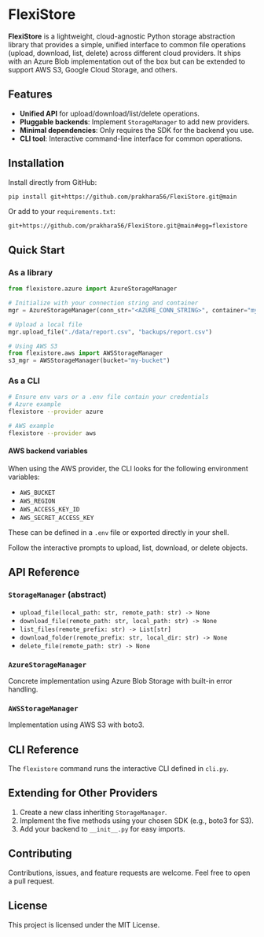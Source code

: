 
# FlexiStore

**FlexiStore** is a lightweight, cloud-agnostic Python storage abstraction library that provides a simple, unified interface to common file operations (upload, download, list, delete) across different cloud providers. It ships with an Azure Blob implementation out of the box but can be extended to support AWS S3, Google Cloud Storage, and others.

## Features

- **Unified API** for upload/download/list/delete operations.
- **Pluggable backends**: Implement `StorageManager` to add new providers.
- **Minimal dependencies**: Only requires the SDK for the backend you use.
- **CLI tool**: Interactive command-line interface for common operations.

## Installation

Install directly from GitHub:

```bash
pip install git+https://github.com/prakhara56/FlexiStore.git@main
```

Or add to your `requirements.txt`:

```
git+https://github.com/prakhara56/FlexiStore.git@main#egg=flexistore
```

## Quick Start

### As a library

```python
from flexistore.azure import AzureStorageManager

# Initialize with your connection string and container
mgr = AzureStorageManager(conn_str="<AZURE_CONN_STRING>", container="my-container")

# Upload a local file
mgr.upload_file("./data/report.csv", "backups/report.csv")

# Using AWS S3
from flexistore.aws import AWSStorageManager
s3_mgr = AWSStorageManager(bucket="my-bucket")
```

### As a CLI

```bash
# Ensure env vars or a .env file contain your credentials
# Azure example
flexistore --provider azure

# AWS example
flexistore --provider aws
```

#### AWS backend variables

When using the AWS provider, the CLI looks for the following environment
variables:

- `AWS_BUCKET`
- `AWS_REGION`
- `AWS_ACCESS_KEY_ID`
- `AWS_SECRET_ACCESS_KEY`

These can be defined in a `.env` file or exported directly in your shell.

Follow the interactive prompts to upload, list, download, or delete objects.

## API Reference

### `StorageManager` (abstract)

- `upload_file(local_path: str, remote_path: str) -> None`
- `download_file(remote_path: str, local_path: str) -> None`
- `list_files(remote_prefix: str) -> List[str]`
- `download_folder(remote_prefix: str, local_dir: str) -> None`
- `delete_file(remote_path: str) -> None`

### `AzureStorageManager`

Concrete implementation using Azure Blob Storage with built-in error handling.

### `AWSStorageManager`

Implementation using AWS S3 with boto3.

## CLI Reference

The `flexistore` command runs the interactive CLI defined in `cli.py`.

## Extending for Other Providers

1. Create a new class inheriting `StorageManager`.
2. Implement the five methods using your chosen SDK (e.g., boto3 for S3).
3. Add your backend to `__init__.py` for easy imports.

## Contributing

Contributions, issues, and feature requests are welcome. Feel free to open a pull request.

## License

This project is licensed under the MIT License.
